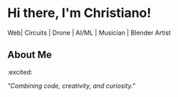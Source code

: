 # Hi there, I'm Christiano! 

Web| Circuits | Drone | AI/ML | Musician | Blender Artist

## About Me
:excited:

_"Combining code, creativity, and curiosity."_
